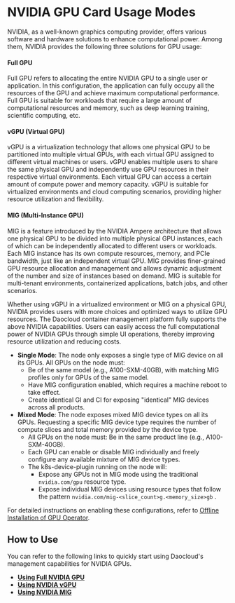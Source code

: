 # NVIDIA GPU Card Usage Modes

NVIDIA, as a well-known graphics computing provider, offers various software and hardware solutions to enhance computational power. Among them, NVIDIA provides the following three solutions for GPU usage:

#### Full GPU

Full GPU refers to allocating the entire NVIDIA GPU to a single user or application. In this configuration, the application can fully occupy all the resources of the GPU and achieve maximum computational performance. Full GPU is suitable for workloads that require a large amount of computational resources and memory, such as deep learning training, scientific computing, etc.

#### vGPU (Virtual GPU)

vGPU is a virtualization technology that allows one physical GPU to be partitioned into multiple virtual GPUs, with each virtual GPU assigned to different virtual machines or users. vGPU enables multiple users to share the same physical GPU and independently use GPU resources in their respective virtual environments. Each virtual GPU can access a certain amount of compute power and memory capacity. vGPU is suitable for virtualized environments and cloud computing scenarios, providing higher resource utilization and flexibility.

#### MIG (Multi-Instance GPU)

MIG is a feature introduced by the NVIDIA Ampere architecture that allows one physical GPU to be divided into multiple physical GPU instances, each of which can be independently allocated to different users or workloads. Each MIG instance has its own compute resources, memory, and PCIe bandwidth, just like an independent virtual GPU. MIG provides finer-grained GPU resource allocation and management and allows dynamic adjustment of the number and size of instances based on demand. MIG is suitable for multi-tenant environments, containerized applications, batch jobs, and other scenarios.

Whether using vGPU in a virtualized environment or MIG on a physical GPU, NVIDIA provides users with more choices and optimized ways to utilize GPU resources. The Daocloud container management platform fully supports the above NVIDIA capabilities. Users can easily access the full computational power of NVIDIA GPUs through simple UI operations, thereby improving resource utilization and reducing costs.

- **Single Mode**: The node only exposes a single type of MIG device on all its GPUs. All GPUs on the node must:
    - Be of the same model (e.g., A100-SXM-40GB), with matching MIG profiles only for GPUs of the same model.
    - Have MIG configuration enabled, which requires a machine reboot to take effect.
    - Create identical GI and CI for exposing "identical" MIG devices across all products.
- **Mixed Mode**: The node exposes mixed MIG device types on all its GPUs. Requesting a specific MIG device type requires the number of compute slices and total memory provided by the device type.
    - All GPUs on the node must: Be in the same product line (e.g., A100-SXM-40GB).
    - Each GPU can enable or disable MIG individually and freely configure any available mixture of MIG device types.
    - The k8s-device-plugin running on the node will:
        - Expose any GPUs not in MIG mode using the traditional `nvidia.com/gpu` resource type.
        - Expose individual MIG devices using resource types that follow the pattern `nvidia.com/mig-<slice_count>g.<memory_size>gb` .

For detailed instructions on enabling these configurations, refer to [Offline Installation of GPU Operator](install_nvidia_driver_of_operator.md).

## How to Use

You can refer to the following links to quickly start using Daocloud's management capabilities for NVIDIA GPUs.

- **[Using Full NVIDIA GPU](full_gpu_userguide.md)**
- **[Using NVIDIA vGPU](vgpu/vgpu_user.md)**
- **[Using NVIDIA MIG](mig/mig_usage.md)**
